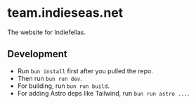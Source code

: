 # team.indieseas.net
The website for Indiefellas.

## Development
- Run `bun install` first after you pulled the repo.
- Then run `bun run dev`.
- For building, run `bun run build`.
- For adding Astro deps like Tailwind, run `bun run astro ...`.

